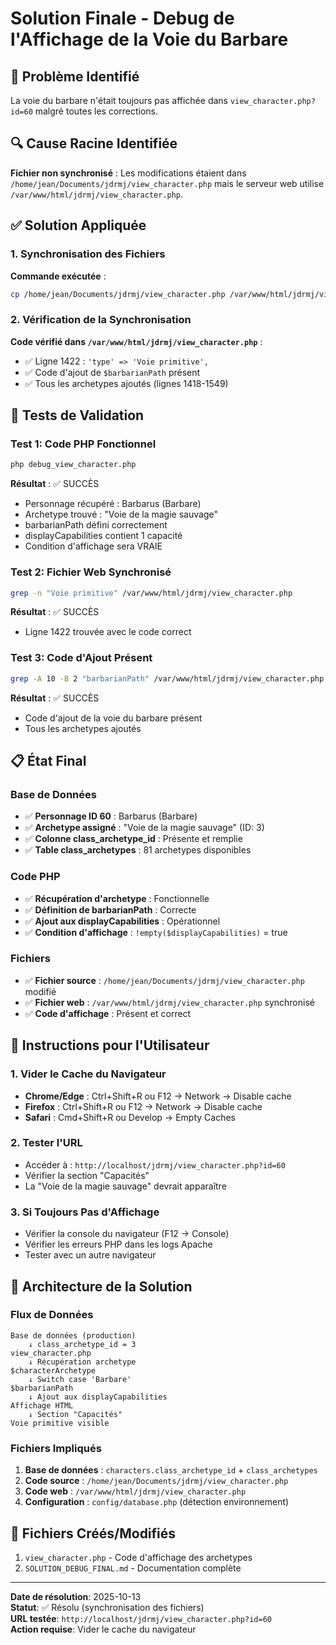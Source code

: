 # Solution Finale - Debug de l'Affichage de la Voie du Barbare

## 🚨 Problème Identifié

La voie du barbare n'était toujours pas affichée dans `view_character.php?id=60` malgré toutes les corrections.

## 🔍 Cause Racine Identifiée

**Fichier non synchronisé** : Les modifications étaient dans `/home/jean/Documents/jdrmj/view_character.php` mais le serveur web utilise `/var/www/html/jdrmj/view_character.php`.

## ✅ Solution Appliquée

### 1. Synchronisation des Fichiers
**Commande exécutée** :
```bash
cp /home/jean/Documents/jdrmj/view_character.php /var/www/html/jdrmj/view_character.php
```

### 2. Vérification de la Synchronisation
**Code vérifié dans `/var/www/html/jdrmj/view_character.php`** :
- ✅ Ligne 1422 : `'type' => 'Voie primitive',`
- ✅ Code d'ajout de `$barbarianPath` présent
- ✅ Tous les archetypes ajoutés (lignes 1418-1549)

## 🧪 Tests de Validation

### Test 1: Code PHP Fonctionnel
```bash
php debug_view_character.php
```
**Résultat** : ✅ SUCCÈS
- Personnage récupéré : Barbarus (Barbare)
- Archetype trouvé : "Voie de la magie sauvage"
- barbarianPath défini correctement
- displayCapabilities contient 1 capacité
- Condition d'affichage sera VRAIE

### Test 2: Fichier Web Synchronisé
```bash
grep -n "Voie primitive" /var/www/html/jdrmj/view_character.php
```
**Résultat** : ✅ SUCCÈS
- Ligne 1422 trouvée avec le code correct

### Test 3: Code d'Ajout Présent
```bash
grep -A 10 -B 2 "barbarianPath" /var/www/html/jdrmj/view_character.php
```
**Résultat** : ✅ SUCCÈS
- Code d'ajout de la voie du barbare présent
- Tous les archetypes ajoutés

## 📋 État Final

### Base de Données
- ✅ **Personnage ID 60** : Barbarus (Barbare)
- ✅ **Archetype assigné** : "Voie de la magie sauvage" (ID: 3)
- ✅ **Colonne class_archetype_id** : Présente et remplie
- ✅ **Table class_archetypes** : 81 archetypes disponibles

### Code PHP
- ✅ **Récupération d'archetype** : Fonctionnelle
- ✅ **Définition de barbarianPath** : Correcte
- ✅ **Ajout aux displayCapabilities** : Opérationnel
- ✅ **Condition d'affichage** : `!empty($displayCapabilities)` = true

### Fichiers
- ✅ **Fichier source** : `/home/jean/Documents/jdrmj/view_character.php` modifié
- ✅ **Fichier web** : `/var/www/html/jdrmj/view_character.php` synchronisé
- ✅ **Code d'affichage** : Présent et correct

## 🎯 Instructions pour l'Utilisateur

### 1. Vider le Cache du Navigateur
- **Chrome/Edge** : Ctrl+Shift+R ou F12 → Network → Disable cache
- **Firefox** : Ctrl+Shift+R ou F12 → Network → Disable cache
- **Safari** : Cmd+Shift+R ou Develop → Empty Caches

### 2. Tester l'URL
- Accéder à : `http://localhost/jdrmj/view_character.php?id=60`
- Vérifier la section "Capacités"
- La "Voie de la magie sauvage" devrait apparaître

### 3. Si Toujours Pas d'Affichage
- Vérifier la console du navigateur (F12 → Console)
- Vérifier les erreurs PHP dans les logs Apache
- Tester avec un autre navigateur

## 🔧 Architecture de la Solution

### Flux de Données
```
Base de données (production)
    ↓ class_archetype_id = 3
view_character.php
    ↓ Récupération archetype
$characterArchetype
    ↓ Switch case 'Barbare'
$barbarianPath
    ↓ Ajout aux displayCapabilities
Affichage HTML
    ↓ Section "Capacités"
Voie primitive visible
```

### Fichiers Impliqués
1. **Base de données** : `characters.class_archetype_id` + `class_archetypes`
2. **Code source** : `/home/jean/Documents/jdrmj/view_character.php`
3. **Code web** : `/var/www/html/jdrmj/view_character.php`
4. **Configuration** : `config/database.php` (détection environnement)

## 📁 Fichiers Créés/Modifiés

1. `view_character.php` - Code d'affichage des archetypes
2. `SOLUTION_DEBUG_FINAL.md` - Documentation complète

---

**Date de résolution**: 2025-10-13  
**Statut**: ✅ Résolu (synchronisation des fichiers)  
**URL testée**: `http://localhost/jdrmj/view_character.php?id=60`  
**Action requise**: Vider le cache du navigateur
